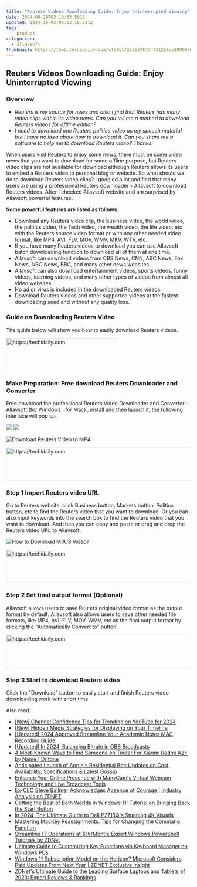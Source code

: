 ```yaml
---
title: "Reuters Videos Downloading Guide: Enjoy Uninterrupted Viewing"
date: 2024-09-29T03:10:55.591Z
updated: 2024-10-03T06:13:18.211Z
tags:
  - product
categories:
  - allavsoft
thumbnail: https://thmb.techidaily.com/cfb0e1f2c6527b7d4431251ab8890078af21f0bc88406680edc99866453f0d22.jpg
---
```


## Reuters Videos Downloading Guide: Enjoy Uninterrupted Viewing

### Overview

* _Reuters is my source for news and also I find that Reuters has many video clips within its video news. Can you tell me a method to download Reuters videos for offline edition?_
* _I need to download one Reuters politics video as my speech material but i have no idea about how to download it. Can you share me a software to help me to download Reuters video? Thanks._

When users visit Reuters to enjoy some news, there must be some video news that you want to download for some offline purpose, but Reuters video clips are not available for download although Reuters allows its users to embed a Reuters video to personal blog or website. So what should we do to download Reuters video clips? I googled a lot and find that many users are using a professional Reuters downloader - Allavsoft to download Reuters videos. After I checked Allavsoft website and am surprised by Allavsoft powerful features.

**Some powerful features are listed as follows:**

* Download any Reuters video clip, the business video, the world video, the politics video, the Tech video, the wealth video, the life video, etc with the Reuters source video format or with any other needed video format, like MP4, AVI, FLV, MOV, WMV, MKV, WTV, etc.
* If you have many Reuters videos to download you can use Allavsoft batch downloading function to download all of them at one time.
* Allavsoft can download videos from CBS News, CNN, ABC News, Fox News, NBC News, BBC, and many other news websites.
* Allavsoft can also download entertainment videos, sports videos, funny videos, learning videos, and many other types of videos from almost all video websites.
* No ad or virus is included in the downloaded Reuters videos.
* Download Reuters videos and other supported videos at the fastest downloading seed and without any quality loss.

### Guide on Downloading Reuters Video

The guide below will show you how to easily download Reuters videos.

<!-- affiliate ads begin -->
<a href="https://aligracehair.sjv.io/c/5597632/2036496/19272" target="_top" id="2036496">
  <img src="//a.impactradius-go.com/display-ad/19272-2036496" border="0" alt="https://techidaily.com" width="300" height="90"/>
</a>
<img height="0" width="0" src="https://aligracehair.sjv.io/i/5597632/2036496/19272" style="position:absolute;visibility:hidden;" border="0" />
<!-- affiliate ads end -->

### Make Preparation: Free download Reuters Downloader and Converter

Free download the professional Reuters Video Downloader and Converter - Allavsoft ([for Windows](https://tools.techidaily.com/allavsoft/products/) , [for Mac](https://tools.techidaily.com/allavsoft/products/)) , install and then launch it, the following interface will pop up.

[![](https://www.allavsoft.com/how-to/../images/how-to/free-download-win.jpg)](https://tools.techidaily.com/allavsoft/products/) [![](https://www.allavsoft.com/how-to/../images/how-to/free-download-mac.jpg)](https://tools.techidaily.com/allavsoft/products/)

![Download Reuters Video to MP4](https://www.allavsoft.com/how-to/../images/allavsoft/screen-shot-600.jpg)

<!-- affiliate ads begin -->
<a href="https://appsumo.8odi.net/c/5597632/2151882/7443" target="_top" id="2151882">
  <img src="//a.impactradius-go.com/display-ad/7443-2151882" border="0" alt="https://techidaily.com" width="600" height="90"/>
</a>
<img height="0" width="0" src="https://appsumo.8odi.net/i/5597632/2151882/7443" style="position:absolute;visibility:hidden;" border="0" />
<!-- affiliate ads end -->

### Step 1 Import Reuters video URL

Go to Reuters website, click Business button, Markets button, Politics button, etc to find the Reuters video that you want to download. Or you can also input keywords into the search box to find the Reuters video that you want to download. And then you can copy and paste or drag and drop the Reuters video URL to Allavsoft.

![How to Download M3U8 Video?](https://www.allavsoft.com/how-to/../images/how-to/download-rtmp-video/download-rtmp-video.jpg)

<!-- affiliate ads begin -->
<a href="https://jalbum-affiliate-program.sjv.io/c/5597632/1838960/17916" target="_top" id="1838960">
  <img src="//a.impactradius-go.com/display-ad/17916-1838960" border="0" alt="https://techidaily.com" width="728" height="90"/>
</a>
<img height="0" width="0" src="https://jalbum-affiliate-program.sjv.io/i/5597632/1838960/17916" style="position:absolute;visibility:hidden;" border="0" />
<!-- affiliate ads end -->

### Step 2 Set final output format (Optional)

Allavsoft allows users to save Reuters original video format as the output format by default. Allavsoft also allows users to save other needed file formats, like MP4, AVI, FLV, MOV, WMV, etc as the final output format by clicking the "Automatically Convert to" button.

<!-- affiliate ads begin -->
<a href="https://zebaoaffiliateprogram.pxf.io/c/5597632/2137974/21526" target="_top" id="2137974">
  <img src="//a.impactradius-go.com/display-ad/21526-2137974" border="0" alt="https://techidaily.com" width="728" height="90"/>
</a>
<img height="0" width="0" src="https://zebaoaffiliateprogram.pxf.io/i/5597632/2137974/21526" style="position:absolute;visibility:hidden;" border="0" />
<!-- affiliate ads end -->

### Step 3 Start to download Reuters video

Click the "Download" button to easily start and finish Reuters video downloading work with short time.

<ins class="adsbygoogle"
     style="display:block"
     data-ad-format="autorelaxed"
     data-ad-client="ca-pub-7571918770474297"
     data-ad-slot="1223367746"></ins>

<ins class="adsbygoogle"
     style="display:block"
     data-ad-client="ca-pub-7571918770474297"
     data-ad-slot="8358498916"
     data-ad-format="auto"
     data-full-width-responsive="true"></ins>

<span class="atpl-alsoreadstyle">Also read:</span>
<div><ul>
<li><a href="https://facebook-video-share.techidaily.com/new-channel-confidence-tips-for-trending-on-youtube-for-2024/"><u>[New] Channel Confidence Tips for Trending on YouTube for 2024</u></a></li>
<li><a href="https://facebook-video-content.techidaily.com/new-hidden-media-strategies-for-displaying-on-your-timeline/"><u>[New] Hidden Media Strategies for Displaying on Your Timeline</u></a></li>
<li><a href="https://screen-sharing-recording.techidaily.com/updated-2024-approved-streamline-your-academic-notes-mac-recording-guide/"><u>[Updated] 2024 Approved Streamline Your Academic Notes MAC Recording Guide</u></a></li>
<li><a href="https://screen-mirroring-recording.techidaily.com/updated-in-2024-balancing-bitrate-in-obs-broadcasts/"><u>[Updated] In 2024, Balancing Bitrate in OBS Broadcasts</u></a></li>
<li><a href="https://location-social.techidaily.com/4-most-known-ways-to-find-someone-on-tinder-for-xiaomi-redmi-a2plus-by-name-drfone-by-drfone-virtual-android/"><u>4 Most-Known Ways to Find Someone on Tinder For Xiaomi Redmi A2+ by Name | Dr.fone</u></a></li>
<li><a href="https://techno-recovery.techidaily.com/anticipated-launch-of-apples-residential-bot-updates-on-cost-availability-specifications-and-latest-gossip/"><u>Anticipated Launch of Apple's Residential Bot: Updates on Cost, Availability, Specifications & Latest Gossip</u></a></li>
<li><a href="https://some-knowledge.techidaily.com/enhance-your-online-presence-with-manycams-virtual-webcam-technology-and-live-broadcast-tools/"><u>Enhance Your Online Presence with ManyCam's Virtual Webcam Technology and Live Broadcast Tools</u></a></li>
<li><a href="https://win-premium.techidaily.com/ex-ceo-steve-ballmer-acknowledges-absence-of-courage-industry-analysis-on-zdnet/"><u>Ex-CEO Steve Ballmer Acknowledges Absence of Courage | Industry Analysis on ZDNET</u></a></li>
<li><a href="https://win-premium.techidaily.com/getting-the-best-of-both-worlds-in-windows-11-tutorial-on-bringing-back-the-start-button/"><u>Getting the Best of Both Worlds in Windows 11: Tutorial on Bringing Back the Start Button</u></a></li>
<li><a href="https://some-approaches.techidaily.com/in-2024-the-ultimate-guide-to-dell-p2715qs-stunning-4k-visuals/"><u>In 2024, The Ultimate Guide to Dell P2715Q's Stunning 4K Visuals</u></a></li>
<li><a href="https://win-premium.techidaily.com/mastering-mackey-reassignments-tips-for-changing-the-command-function/"><u>Mastering MacKey Reassignments: Tips for Changing the Command Function</u></a></li>
<li><a href="https://win-premium.techidaily.com/streamline-it-operations-at-16month-expert-windows-powershell-tutorials-by-zdnet/"><u>Streamline IT Operations at $16/Month: Expert Windows PowerShell Tutorials by ZDNet</u></a></li>
<li><a href="https://win-premium.techidaily.com/ultimate-guide-to-customizing-key-functions-via-keyboard-manager-on-windows-pcs/"><u>Ultimate Guide to Customizing Key Functions via Keyboard Manager on Windows PCs</u></a></li>
<li><a href="https://win-premium.techidaily.com/windows-11-subscription-model-on-the-horizon-microsoft-considers-paid-updates-from-next-year-zdnet-exclusive-insight/"><u>Windows 11 Subscription Model on the Horizon? Microsoft Considers Paid Updates From Next Year | ZDNET Exclusive Insight</u></a></li>
<li><a href="https://win-premium.techidaily.com/zdnets-ultimate-guide-to-the-leading-surface-laptops-and-tablets-of-2023-expert-reviews-and-rankings/"><u>ZDNet's Ultimate Guide to the Leading Surface Laptops and Tablets of 2023: Expert Reviews & Rankings</u></a></li>
</ul></div>


